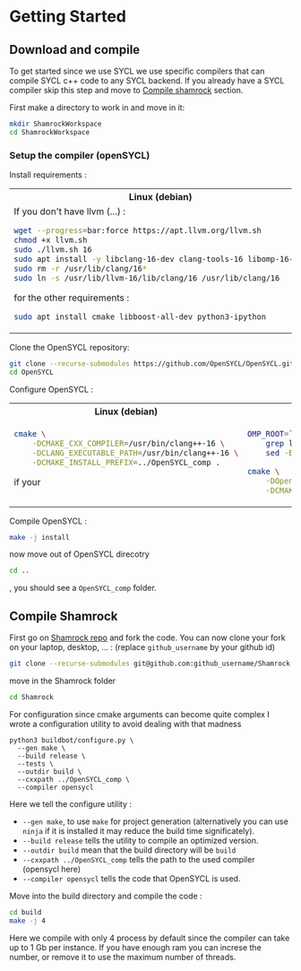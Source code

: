 # Getting Started


## Download and compile 

To get started since we use SYCL we use specific compilers that can compile SYCL c++ code to any SYCL backend. 
If you already have a SYCL compiler skip this step and move to [Compile shamrock](#compile-shamrock) section.

First make a directory to work in and move in it: 

```bash
mkdir ShamrockWorkspace
cd ShamrockWorkspace
```
### Setup the compiler (openSYCL)

Install requirements : 
<table>
<tr>
<th>Linux (debian)</th>
<th>MacOS</th>
</tr>
<tr>
<td valign="top">
If you don't have llvm (...) : 

```bash
wget --progress=bar:force https://apt.llvm.org/llvm.sh
chmod +x llvm.sh
sudo ./llvm.sh 16
sudo apt install -y libclang-16-dev clang-tools-16 libomp-16-dev
sudo rm -r /usr/lib/clang/16*
sudo ln -s /usr/lib/llvm-16/lib/clang/16 /usr/lib/clang/16
```

for the other requirements :
```bash
sudo apt install cmake libboost-all-dev python3-ipython
```
</td>
<td valign="top">

```bash
brew install cmake
brew install libomp
brew install boost
```
</td>
</tr>
</table>

Clone the OpenSYCL repository: 
```bash
git clone --recurse-submodules https://github.com/OpenSYCL/OpenSYCL.git
cd OpenSYCL
```

Configure OpenSYCL : 

<table>
<tr>
<th>Linux (debian)</th>
<th>MacOS</th>
</tr>
<tr>
<td valign="top">

```bash
cmake \
    -DCMAKE_CXX_COMPILER=/usr/bin/clang++-16 \
    -DCLANG_EXECUTABLE_PATH=/usr/bin/clang++-16 \
    -DCMAKE_INSTALL_PREFIX=../OpenSYCL_comp .
```

if your
</td>
<td valign="top">

```bash
OMP_ROOT=` brew list libomp | 
    grep libomp.a | 
    sed -E "s/\/lib\/.*//"`

cmake \
    -DOpenMP_ROOT=$OMP_ROOT \
    -DCMAKE_INSTALL_PREFIX=../OpenSYCL_comp .
```
</td>
</tr>
</table>

Compile OpenSYCL : 

```bash
make -j install
```

now move out of OpenSYCL direcotry
```sh
cd ..
```
, you should see a `OpenSYCL_comp` folder.

## Compile Shamrock

First go on [Shamrock repo](https://github.com/tdavidcl/Shamrock) and fork the code. You can now clone your fork on your laptop, desktop, ... : (replace `github_username` by your github id)

```bash
git clone --recurse-submodules git@github.com:github_username/Shamrock.git
```

move in the Shamrock folder

```sh
cd Shamrock
```

For configuration since cmake arguments can become quite complex 
I wrote a configuration utility to avoid dealing with that madness 

```
python3 buildbot/configure.py \
  --gen make \
  --build release \
  --tests \
  --outdir build \
  --cxxpath ../OpenSYCL_comp \
  --compiler opensycl
```

Here we tell the configure utility :
- `--gen make`, to use `make` for project generation (alternatively you can use `ninja` if it is installed it may reduce the build time significately). 
- `--build release` tells the utility to compile an optimized version. 
- `--outdir build` mean that the build directory will be `build`
- `--cxxpath ../OpenSYCL_comp` tells the path to the used compiler (opensycl here)
- `--compiler opensycl` tells the code that OpenSYCL is used.

Move into the build directory and compile the code : 

```bash
cd build
make -j 4
```

Here we compile with only 4 process by default since the compiler can take up to 1 Gb per instance. If you have enough ram you can increse the number, or remove it to use the maximum number of threads.


